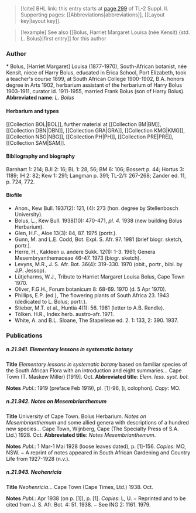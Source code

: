 > [!cite] BHL link: this entry starts at [page 299](https://www.biodiversitylibrary.org/page/33265496) of TL-2 Suppl. II.
> Supporting pages: [[Abbreviations|abbreviations]], [[Layout key|layout key]].

> [!example] See also [[Bolus, Harriet Margaret Louisa (née Kensit) {std. L. Bolus}|first entry]] for this author

### Author

\* Bolus, \[Harriet Margaret\] Louisa (1877-1970), South-African botanist, née Kensit, niece of Harry Bolus, educated in Erica School, Port Elizabeth, took a teacher's course 1899, at South African College 1900-1902, B.A. honors degree in Arts 1902, herbarium assistant of the herbarium of Harry Bolus 1903-1911, curator id. 1911-1955, married Frank Bolus (son of Harry Bolus). 
**Abbreviated name**: *L. Bolus*

#### Herbarium and types

[[Collection BOL|BOL]], further material at [[Collection BM|BM]], [[Collection DBN|DBN]], [[Collection GRA|GRA]], [[Collection KMG|KMG]], [[Collection NBG|NBG]], [[Collection PH|PH]], [[Collection PRE|PRE]], [[Collection SAM|SAM]].

#### Bibliography and biography

Barnhart 1: 214; BJI 2: 16; BL 1: 28, 56; BM 6: 106; Bossert p. 44; Hortus 3: 1189; IH 2: 82; Kew 1: 291; Langman p. 391; TL-2/1: 267-268; Zander ed. 11, p. 724, 772.

#### Biofile

- Anon., Kew Bull. 1937(2): 121, (4): 273 (hon. degree by Stellenbosch University).
- Bolus, L., Kew Bull. 1938(10): 470-471, *pl. 4.* 1938 (new building Bolus Herbarium).
- Glen, H.F., Aloe 13(3): 84, 87. 1975 (portr.).
- Gunn, M. and L.E. Codd, Bot. Expl. S. Afr. 97. 1981 (brief biogr. sketch, portr.).
- Herre, H., Kakteen u. andere Sukk. 12(1): 1-3. 1961; Genera Mesembryanthemaceae 46-47. 1973 (biogr. sketch).
- Levyns, M.R., J. S. Afr. Bot. 36(4): 319-330. 1970 (obit., portr., bibl. by J.P. Jessop).
- Lütjeharms, W.J., Tribute to Harriet Margaret Louisa Bolus, Cape Town 1970.
- Oliver, F.G.H., Forum botanicum 8: 68-69. 1970 (d. 5 Apr 1970).
- Phillips, E.P. (ed.), The flowering plants of South Africa 23. 1943 (dedicated to L. Bolus; portr.).
- Stieber, M.T. et al., Huntia 4(1): 56. 1981 (letter to A.B. Rendle).
- Tölken. H.R., Index herb. austro-afr. 1971.
- White, A. and B.L. Sloane, The Stapelieae ed. 2. 1: 133, 2: 390. 1937.

### Publications

##### n.21.941. Elementary lessons in systematic botany

**Title**
*Elementary lessons in systematic botany* based on familiar species of the South African Flora with an introduction and eight summaries... Cape Town (T. Maskew Miller) \[1919\]. Oct.
**Abbreviated title**: *Elem. less. syst. bot.*

**Notes**
*Publ*.: 1919 (preface Feb 1919), pl. \[1\]-96, \[i, colophon\]. *Copy*: MO.

##### n.21.942. Notes on Mesembrianthemum

**Title**
University of Cape Town. Bolus Herbarium. *Notes on Mesembrianthemum* and some allied genera with descriptions of a hundred new species... Cape Town, Wijnberg, Cape (The Specialty Press of S.A. Ltd.) 1928. Oct.
**Abbreviated title**: *Notes Mesembrianthemum*.

**Notes**
*Publ*.: 1 Mar-1 Mai 1928 (loose leaves dated), p. \[1\]-156. *Copies*: MO, NSW. − A reprint of notes appeared in South African Gardening and Country Life from 1927-1928 (n.v.).

##### n.21.943. Neohenricia

**Title**
*Neohenricia*... Cape Town (Cape Times, Ltd.) 1938. Oct.

**Notes**
*Publ*.: Apr 1938 (on p. \[1\]), p. \[1\]. *Copies*: L, U. − Reprinted and to be cited from J. S. Afr. Bot. 4: 51. 1938. − See ING 2: 1161. 1979.

